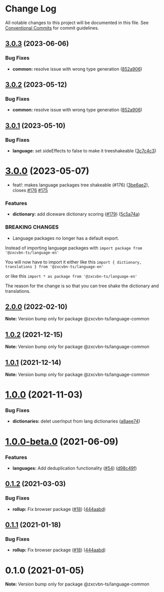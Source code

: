 # Change Log

All notable changes to this project will be documented in this file.
See [Conventional Commits](https://conventionalcommits.org) for commit guidelines.

## [3.0.3](https://github.com/zxcvbn-ts/zxcvbn/compare/@zxcvbn-ts/language-common@3.0.1...@zxcvbn-ts/language-common@3.0.3) (2023-06-06)

### Bug Fixes

- **common:** resolve issue with wrong type generation ([852a906](https://github.com/zxcvbn-ts/zxcvbn/commit/852a9065cf18b488c9128a92aad0226f7ec0a5b5))

## [3.0.2](https://github.com/zxcvbn-ts/zxcvbn/compare/@zxcvbn-ts/language-common@3.0.1...@zxcvbn-ts/language-common@3.0.2) (2023-05-12)

### Bug Fixes

- **common:** resolve issue with wrong type generation ([852a906](https://github.com/zxcvbn-ts/zxcvbn/commit/852a9065cf18b488c9128a92aad0226f7ec0a5b5))

## [3.0.1](https://github.com/zxcvbn-ts/zxcvbn/compare/@zxcvbn-ts/language-common@3.0.0...@zxcvbn-ts/language-common@3.0.1) (2023-05-10)

### Bug Fixes

- **language:** set sideEffects to false to make it treeshakeable ([3c7c4c3](https://github.com/zxcvbn-ts/zxcvbn/commit/3c7c4c3e8091b5c8b6e8493da5ea9bd8517827e2))

# [3.0.0](https://github.com/zxcvbn-ts/zxcvbn/compare/@zxcvbn-ts/language-common@2.0.1...@zxcvbn-ts/language-common@3.0.0) (2023-05-07)

- feat!: makes language packages tree shakeable (#176) ([3be6ae2](https://github.com/zxcvbn-ts/zxcvbn/commit/3be6ae2ae3f4ff7ade756df50c60274cbc2b0e20)), closes [#176](https://github.com/zxcvbn-ts/zxcvbn/issues/176) [#175](https://github.com/zxcvbn-ts/zxcvbn/issues/175)

### Features

- **dictionary:** add diceware dictionary scoring ([#179](https://github.com/zxcvbn-ts/zxcvbn/issues/179)) ([5c5a74a](https://github.com/zxcvbn-ts/zxcvbn/commit/5c5a74ab2b77c58bfd1c3821d813fd59474e08e7))

### BREAKING CHANGES

- Language packages no longer has a default export.

Instead of importing language packages with
`import package from '@zxcvbn-ts/language-en'`

You will now have to import it either like this
`import { dictionary, translations } from '@zxcvbn-ts/language-en'`

or like this
`import * as package from '@zxcvbn-ts/language-en'`

The reason for the change is so that you can tree shake the
dictionary and translations.

## [2.0.0](https://github.com/zxcvbn-ts/zxcvbn/compare/@zxcvbn-ts/language-common@1.0.2...@zxcvbn-ts/language-common@2.0.0) (2022-02-10)

**Note:** Version bump only for package @zxcvbn-ts/language-common

## [1.0.2](https://github.com/zxcvbn-ts/zxcvbn/compare/@zxcvbn-ts/language-common@1.0.0...@zxcvbn-ts/language-common@1.0.2) (2021-12-15)

**Note:** Version bump only for package @zxcvbn-ts/language-common

## [1.0.1](https://github.com/zxcvbn-ts/zxcvbn/compare/@zxcvbn-ts/language-common@1.0.0...@zxcvbn-ts/language-common@1.0.1) (2021-12-14)

**Note:** Version bump only for package @zxcvbn-ts/language-common

# [1.0.0](https://github.com/zxcvbn-ts/zxcvbn/compare/@zxcvbn-ts/language-common@1.0.0-beta.0...@zxcvbn-ts/language-common@1.0.0) (2021-11-03)

### Bug Fixes

- **dictionaries:** delet userInput from lang dictionaries ([a8aee74](https://github.com/zxcvbn-ts/zxcvbn/commit/a8aee74aec1e01e8c9948a10be83422ba0ed1fbb))

# [1.0.0-beta.0](https://github.com/zxcvbn-ts/zxcvbn/compare/@zxcvbn-ts/language-common@0.1.2...@zxcvbn-ts/language-common@1.0.0-beta.0) (2021-06-09)

### Features

- **languages:** Add deduplication functionality ([#54](https://github.com/zxcvbn-ts/zxcvbn/issues/54)) ([d98c49f](https://github.com/zxcvbn-ts/zxcvbn/commit/d98c49f11f05109f16ac4d5fbdd8cb1c0805eb1d))

## [0.1.2](https://github.com/zxcvbn-ts/zxcvbn/compare/@zxcvbn-ts/language-common@0.1.0...@zxcvbn-ts/language-common@0.1.2) (2021-03-03)

### Bug Fixes

- **rollup:** Fix browser package ([#18](https://github.com/zxcvbn-ts/zxcvbn/issues/18)) ([444aabd](https://github.com/zxcvbn-ts/zxcvbn/commit/444aabd4c37d449f600eaa4ad6d144f3c8ca5780))

## [0.1.1](https://github.com/zxcvbn-ts/zxcvbn/compare/@zxcvbn-ts/language-common@0.1.0...@zxcvbn-ts/language-common@0.1.1) (2021-01-18)

### Bug Fixes

- **rollup:** Fix browser package ([#18](https://github.com/zxcvbn-ts/zxcvbn/issues/18)) ([444aabd](https://github.com/zxcvbn-ts/zxcvbn/commit/444aabd4c37d449f600eaa4ad6d144f3c8ca5780))

# 0.1.0 (2021-01-05)

**Note:** Version bump only for package @zxcvbn-ts/language-common
